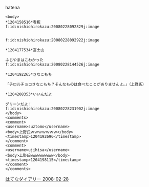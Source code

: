 
hatena

```
<body>
*1204158516*看板
f:id:nishiohirokazu:20080228092829j:image


f:id:nishiohirokazu:20080228092922j:image

*1204177534*富士山

ふじやまはこわかった
f:id:nishiohirokazu:20080228144526j:image

*1204192265*きなこもち

「チロルチョコきなこもち？そんなものは食べたことがありませんよ。」（上野氏）

*1204208353*いいんだよ

グリーンだよ！
f:id:nishiohirokazu:20080228231902j:image
</body>
<comments>
<comment>
<username>suztomo</username>
<body>上野氏ｗｗｗｗｗｗｗ</body>
<timestamp>1204192696</timestamp>
</comment>
<comment>
<username>ujihisa</username>
<body>上野氏wwwwwwwwww</body>
<timestamp>1204198115</timestamp>
</comment>
</comments>
```


[はてなダイアリー 2008-02-28](https://nishiohirokazu.hatenadiary.org/archive/2008/02/28)